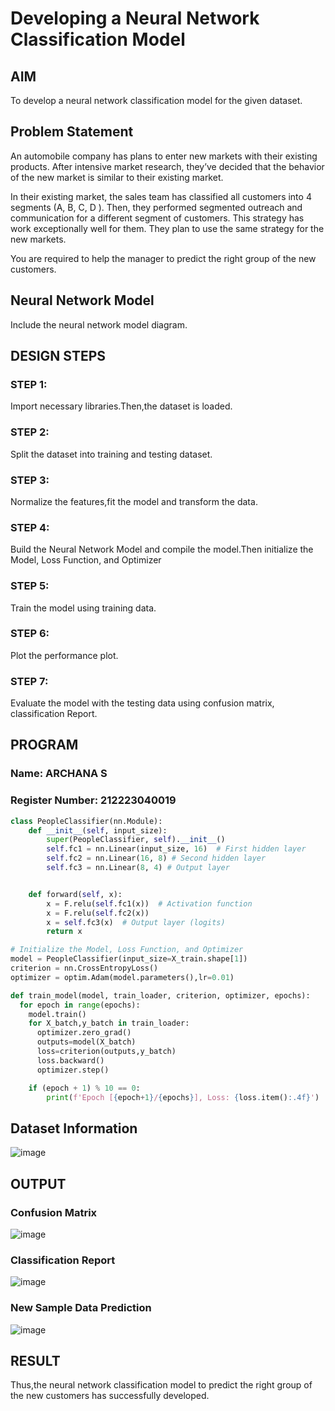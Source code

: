 # Developing a Neural Network Classification Model

## AIM

To develop a neural network classification model for the given dataset.

## Problem Statement

An automobile company has plans to enter new markets with their existing products. After intensive market research, they’ve decided that the behavior of the new market is similar to their existing market.

In their existing market, the sales team has classified all customers into 4 segments (A, B, C, D ). Then, they performed segmented outreach and communication for a different segment of customers. This strategy has work exceptionally well for them. They plan to use the same strategy for the new markets.

You are required to help the manager to predict the right group of the new customers.

## Neural Network Model

Include the neural network model diagram.

## DESIGN STEPS

### STEP 1:
Import necessary libraries.Then,the dataset is loaded.

### STEP 2:
Split the dataset into training and testing dataset.

### STEP 3:
Normalize the features,fit the model and transform the data.

### STEP 4:
Build the Neural Network Model and compile the model.Then initialize the Model, Loss Function, and Optimizer

### STEP 5:
Train the model using training data.

### STEP 6:
Plot the performance plot.

### STEP 7:
Evaluate the model with the testing data using confusion matrix, classification Report.

## PROGRAM

### Name: ARCHANA S
### Register Number: 212223040019

```python
class PeopleClassifier(nn.Module):
    def __init__(self, input_size):
        super(PeopleClassifier, self).__init__()
        self.fc1 = nn.Linear(input_size, 16)  # First hidden layer
        self.fc2 = nn.Linear(16, 8) # Second hidden layer
        self.fc3 = nn.Linear(8, 4) # Output layer


    def forward(self, x):
        x = F.relu(self.fc1(x))  # Activation function
        x = F.relu(self.fc2(x))
        x = self.fc3(x)  # Output layer (logits)
        return x

```
```python
# Initialize the Model, Loss Function, and Optimizer
model = PeopleClassifier(input_size=X_train.shape[1])
criterion = nn.CrossEntropyLoss()
optimizer = optim.Adam(model.parameters(),lr=0.01)

```
```python
def train_model(model, train_loader, criterion, optimizer, epochs):
  for epoch in range(epochs):
    model.train()
    for X_batch,y_batch in train_loader:
      optimizer.zero_grad()
      outputs=model(X_batch)
      loss=criterion(outputs,y_batch)
      loss.backward()
      optimizer.step()

    if (epoch + 1) % 10 == 0:
        print(f'Epoch [{epoch+1}/{epochs}], Loss: {loss.item():.4f}')
```



## Dataset Information
![image](https://github.com/user-attachments/assets/b2b12d07-9611-4bf9-b19f-471520534b59)


## OUTPUT
### Confusion Matrix
![image](https://github.com/user-attachments/assets/fb09288a-5ff7-4c97-808a-4c78fa33b949)


### Classification Report
![image](https://github.com/user-attachments/assets/14dd9610-64db-48c8-92a4-89f459fba6ce)



### New Sample Data Prediction
![image](https://github.com/user-attachments/assets/4027b823-6ba2-463a-a8fc-464d0cda64fa)


## RESULT
Thus,the neural network classification model to predict the right group of the new customers has successfully developed.
